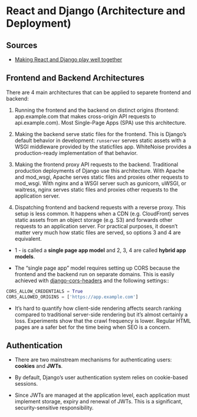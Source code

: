 # React and Django (Architecture and Deployment)

## Sources

- [Making React and Django play well together](https://fractalideas.com/blog/making-react-and-django-play-well-together/)

## Frontend and Backend Architectures

There are 4 main architectures that can be applied to separete frontend and backend:

1. Running the frontend and the backend on distinct origins (frontend: app.example.com that makes cross-origin API requests to api.example.com). Most Single-Page Apps (SPA) use this architecture.

2. Making the backend serve static files for the frontend. This is Django’s default behavior in development: `runserver` serves static assets with a WSGI middleware provided by the staticfiles app. WhiteNoise provides a production-ready implementation of that behavior.

3. Making the frontend proxy API requests to the backend. Traditional production deployments of Django use this architecture. With Apache and mod_wsgi, Apache serves static files and proxies other requests to mod_wsgi. With nginx and a WSGI server such as gunicorn, uWSGI, or waitress, nginx serves static files and proxies other requests to the application server.

4. Dispatching frontend and backend requests with a reverse proxy. This setup is less common. It happens when a CDN (e.g. CloudFront) serves static assets from an object storage (e.g. S3) and forwards other requests to an application server. For practical purposes, it doesn’t matter very much how static files are served, so options 3 and 4 are equivalent.

- 1 - is called a **single page app model** and 2, 3, 4 are called **hybrid app models**.

- The “single page app” model requires setting up CORS because the frontend and the backend run on separate domains. This is easily achieved with [django-cors-headers](https://github.com/adamchainz/django-cors-headers) and the following settings::

```python
CORS_ALLOW_CREDENTIALS = True
CORS_ALLOWED_ORIGINS = ['https://app.example.com']
```

- It’s hard to quantify how client-side rendering affects search ranking compared to traditional server-side rendering but it’s almost certainly a loss. Experiments show that the crawl frequency is lower. Regular HTML pages are a safer bet for the time being when SEO is a concern.

## Authentication

- There are two mainstream mechanisms for authenticating users: **cookies** and **JWTs**.

- By default, Django’s user authentication system relies on cookie-based sessions.

- Since JWTs are managed at the application level, each application must implement storage, expiry and renewal of JWTs. This is a significant, security-sensitive responsibility.
